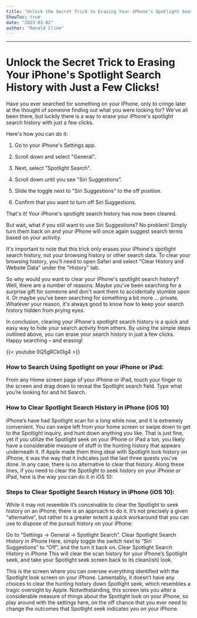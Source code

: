 ```yaml
---
title: "Unlock the Secret Trick to Erasing Your iPhone's Spotlight Search History with Just a Few Clicks!"
ShowToc: true 
date: "2023-03-02"
author: "Ronald Cline"
---
```

*****
# Unlock the Secret Trick to Erasing Your iPhone's Spotlight Search History with Just a Few Clicks!

Have you ever searched for something on your iPhone, only to cringe later at the thought of someone finding out what you were looking for? We've all been there, but luckily there is a way to erase your iPhone's spotlight search history with just a few clicks. 

Here's how you can do it: 

1. Go to your iPhone's Settings app. 

2. Scroll down and select "General". 

3. Next, select "Spotlight Search". 

4. Scroll down until you see "Siri Suggestions". 

5. Slide the toggle next to "Siri Suggestions" to the off position. 

6. Confirm that you want to turn off Siri Suggestions. 

That's it! Your iPhone's spotlight search history has now been cleared. 

But wait, what if you still want to use Siri Suggestions? No problem! Simply turn them back on and your iPhone will once again suggest search terms based on your activity. 

It's important to note that this trick only erases your iPhone's spotlight search history, not your browsing history or other search data. To clear your browsing history, you'll need to open Safari and select "Clear History and Website Data" under the "History" tab. 

So why would you want to clear your iPhone's spotlight search history? Well, there are a number of reasons. Maybe you've been searching for a surprise gift for someone and don't want them to accidentally stumble upon it. Or maybe you've been searching for something a bit more ... private. Whatever your reason, it's always good to know how to keep your search history hidden from prying eyes. 

In conclusion, clearing your iPhone's spotlight search history is a quick and easy way to hide your search activity from others. By using the simple steps outlined above, you can erase your search history in just a few clicks. Happy searching – and erasing!

{{< youtube 0Q5gRCk0Ig4 >}} 



### How to Search Using Spotlight on your iPhone or iPad:
 

From any Home screen page of your iPhone or iPad, touch your finger to the screen and drag down to reveal the Spotlight search field.
Type what you’re looking for and hit Search.

 
### How to Clear Spotlight Search History in iPhone (iOS 10)


iPhone’s have had Spotlight scan for a long while now, and it is extremely convenient. You can swipe left from your home screen or swipe down to get to the Spotlight inquiry, and hunt down anything you like. That is just fine, yet if you utilize the Spotlight seek on your iPhone or iPad a ton, you likely have a considerable measure of stuff in the hunting history that appears underneath it.
If Apple made them thing ideal with Spotlight look history on iPhone, it was the way that it indicates just the last three quests you’ve done. In any case, there is no alternative to clear that history. Along these lines, if you need to clear the Spotlight to seek history on your iPhone or iPad, here is the way you can do it in iOS 10:

 
### Steps to Clear Spotlight Search History in iPhone (iOS 10):


While it may not resemble it’s conceivable to clear the Spotlight to seek history on an iPhone, there is an approach to do it. It’s not precisely a given “alternative”, but rather to a greater extent a quick workaround that you can use to dispose of the pursuit history on your iPhone:

 

Go to “Settings -> General -> Spotlight Search”.
Clear Spotlight Search History in iPhone
Here, simply toggle the switch next to “Siri Suggestions” to “Off”, and the turn it back on.
Clear Spotlight Search History in iPhone
This will clear the scan history for your iPhone’s Spotlight seek, and take your Spotlight seek screen back to its clean(ish) look.



This is the screen where you can oversee everything identified with the Spotlight look screen on your iPhone. Lamentably, it doesn’t have any choices to clear the hunting history down Spotlight seek, which resembles a tragic oversight by Apple. Notwithstanding, this screen lets you alter a considerable measure of things about the Spotlight look on your iPhone, so play around with the settings here, on the off chance that you ever need to change the outcomes that Spotlight seek indicates you on your iPhone.




